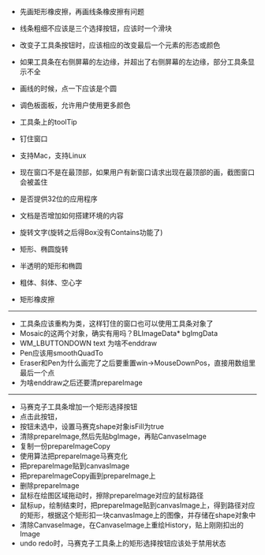 ﻿- 先画矩形橡皮擦，再画线条橡皮擦有问题

- 线条粗细不应该是三个选择按钮，应该时一个滑块
- 改变子工具条按钮时，应该相应的改变最后一个元素的形态或颜色
- 如果工具条在右侧屏幕的左边缘，并超出了右侧屏幕的左边缘，部分工具条显示不全
- 画线的时候，点一下应该是个圆
- 调色板面板，允许用户使用更多颜色
- 工具条上的toolTip
- 钉住窗口
- 支持Mac，支持Linux
- 现在窗口不是在最顶部，如果用户有新窗口请求出现在最顶部的画，截图窗口会被盖住
- 是否提供32位的应用程序
- 文档是否增加如何搭建环境的内容
- 旋转文字(旋转之后得Box没有Contains功能了)
- 矩形、椭圆旋转
- 半透明的矩形和椭圆
- 粗体、斜体、空心字
- 矩形橡皮擦

- ----------------------------------
- 工具条应该重构为类，这样钉住的窗口也可以使用工具条对象了
- Mosaic的这两个对象，确实有用吗？BLImageData* bgImgData
- WM_LBUTTONDOWN text 为啥不enddraw
- Pen应该用smoothQuadTo
- Eraser和Pen为什么画完了之后要重置win->MouseDownPos，直接用数组里最后一个点
- 为啥enddraw之后还要清prepareImage
- ----------------------------------
- 马赛克子工具条增加一个矩形选择按钮
- 点击此按钮，
- 按钮未选中，设置马赛克shape对象isFill为true
- 清除prepareImage,然后先贴bgImage，再贴CanvaseImage
- 复制一份prepareImageCopy
- 使用算法把prepareImage马赛克化
- 把prepareImage贴到canvasImage
- 把prepareImageCopy画到prepareImage上
- 删除prepareImage
- 鼠标在绘图区域拖动时，擦除prepareImage对应的鼠标路径
- 鼠标up，绘制结束时，把prepareImage贴到canvasImage上，得到路径对应的矩形，根据这个矩形扣一块canvasImage上的图像，并存储在shape对象中
- 清除CanvaseImage，在CanvaseImage上重绘History，贴上刚刚扣出的Image
- undo redo时，马赛克子工具条上的矩形选择按钮应该处于禁用状态

